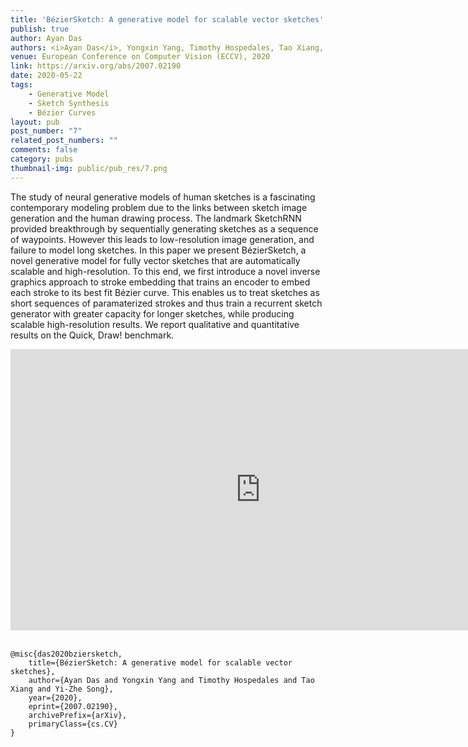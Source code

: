 ```yaml
---
title: 'BézierSketch: A generative model for scalable vector sketches'
publish: true
author: Ayan Das
authors: <i>Ayan Das</i>, Yongxin Yang, Timothy Hospedales, Tao Xiang, Yi-Zhe Song
venue: European Conference on Computer Vision (ECCV), 2020
link: https://arxiv.org/abs/2007.02190
date: 2020-05-22
tags:
    - Generative Model
    - Sketch Synthesis
    - Bézier Curves
layout: pub
post_number: "7"
related_post_numbers: ""
comments: false
category: pubs
thumbnail-img: public/pub_res/7.png
---
```



The study of neural generative models of human sketches is a fascinating contemporary modeling problem due to the links between sketch image generation and the human drawing process. The landmark SketchRNN provided breakthrough by sequentially generating sketches as a sequence of waypoints. However this  leads to low-resolution image generation, and failure to model long sketches. In this paper we present BézierSketch, a novel generative model for fully vector sketches that are automatically scalable and high-resolution. To this end, we first introduce a novel inverse graphics approach to stroke embedding that trains an encoder to embed each stroke to its best fit Bézier curve. This enables us to treat sketches as short sequences of paramaterized strokes and thus train a recurrent sketch generator with greater capacity for longer sketches, while producing scalable high-resolution results. We report qualitative and quantitative results on the Quick, Draw! benchmark.

<center>
<iframe width="800" height="450" src="https://www.youtube-nocookie.com/embed/g2zzaLr2VfQ" frameborder="0" allow="accelerometer; autoplay; encrypted-media; gyroscope; picture-in-picture" allowfullscreen></iframe>
</center>
<br>

```
@misc{das2020bziersketch,
    title={BézierSketch: A generative model for scalable vector sketches},
    author={Ayan Das and Yongxin Yang and Timothy Hospedales and Tao Xiang and Yi-Zhe Song},
    year={2020},
    eprint={2007.02190},
    archivePrefix={arXiv},
    primaryClass={cs.CV}
}
```